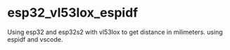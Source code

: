 # esp32_vl53lox_espidf
Using esp32 and esp32s2 with vl53lox to get distance in milimeters. using espidf and vscode.
